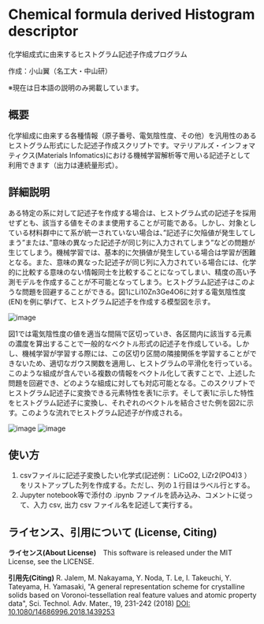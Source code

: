 # Chemical formula derived Histogram descriptor

化学組成式に由来するヒストグラム記述子作成プログラム

作成：小山翼（名工大・中山研）

※現在は日本語の説明のみ掲載しています。

## 概要
化学組成に由来する各種情報（原子番号、電気陰性度、その他）を汎用性のあるヒストグラム形式にした記述子作成スクリプトです。マテリアルズ・インフォマティクス(Materials Infomatics)における機械学習解析等で用いる記述子として利用できます（出力は連続量形式）。

## 詳細説明
ある特定の系に対して記述子を作成する場合は、ヒストグラム式の記述子を採用せずとも、該当する値をそのまま使用することが可能である。しかし、対象としている材料群中にて系が統一されていない場合は、”記述子に欠陥値が発生してしまう”または、”意味の異なった記述子が同じ列に入力されてしまう”などの問題が生じてしまう。機械学習では、基本的に欠損値が発生している場合は学習が困難となる。また、意味の異なった記述子が同じ列に入力されている場合には、化学的に比較する意味のない情報同士を比較することになってしまい、精度の高い予測モデルを作成することが不可能となってしまう。ヒストグラム記述子はこのような問題を回避することができる。図1にLi10Zn3Ge4O6に対する電気陰性度(EN)を例に挙げて、ヒストグラム記述子を作成する模型図を示す。

![image](https://user-images.githubusercontent.com/106161035/179660726-05805eea-46f3-407f-8a4c-46d5e0ec1325.png)

図1では電気陰性度の値を適当な間隔で区切っていき、各区間内に該当する元素の濃度を算出することで一般的なベクトル形式の記述子を作成している。しかし、機械学習が学習する際には、この区切り区間の隣接関係を学習することができないため、適切なガウス関数を適用し、ヒストグラムの平滑化を行っている。このような組成が含んでいる複数の情報をベクトル化して表すことで、上述した問題を回避でき、どのような組成に対しても対応可能となる。このスクリプトでヒストグラム記述子に変換できる元素特性を表1に示す。そして表1に示した特性をヒストグラム記述子に変換し、それぞれのベクトルを結合させた例を図2に示す。このような流れでヒストグラム記述子が作成される。

![image](https://user-images.githubusercontent.com/106161035/179660789-8307643e-cf73-4128-ab5a-0916b501c481.png)
![image](https://user-images.githubusercontent.com/106161035/179660851-be54716f-4e81-47e1-a336-797c11b5581d.png)


## 使い方
1. csvファイルに記述子変換したい化学式(記述例： LiCoO2, LiZr2(PO4)3 ）をリストアップした列を作成する。ただし、列の１行目はラベル行とする。
2. Jupyter notebook等で添付の .ipynb ファイルを読み込み、コメントに従って、入力 csv, 出力 csv ファイル名を記述して実行する。


## ライセンス、引用について (License, Citing)
**ライセンス(About License)**　This software is released under the MIT License, see the LICENSE.

**引用先(Citing)**  R. Jalem, M. Nakayama, Y. Noda, T. Le, I. Takeuchi, Y. Tateyama, H. Yamasaki, "A general representation scheme for crystalline solids based on Voronoi-tessellation real feature values and atomic property data", Sci. Technol. Adv. Mater., 19, 231-242 (2018) [DOI: 10.1080/14686996.2018.1439253](https://doi.org/10.1080/14686996.2018.1439253)
